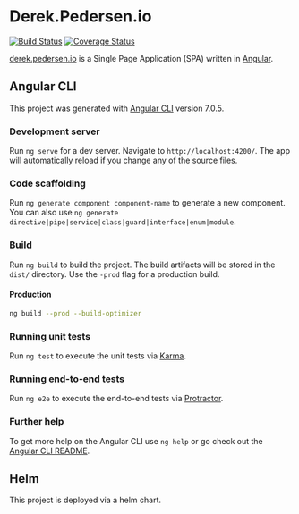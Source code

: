 # Derek.Pedersen.io

[![Build Status](https://jenkins.pedersen.io/buildStatus/icon?job=derekpedersen/derekpedersen-spa-angular/master&style=plastic&.png)](https://jenkins.pedersen.io/job/derekpedersen/job/derekpedersen-spa-angular/job/master/)
[![Coverage Status](https://coveralls.io/repos/github/derekpedersen/derekpedersen-spa-angular/badge.png?branch=master)](https://coveralls.io/github/derekpedersen/derekpedersen-spa-angular)

[derek.pedersen.io](https://derek.pedersen.io) is a Single Page Application (SPA) written in [Angular](https://angular.io).

## Angular CLI

This project was generated with [Angular CLI](https://github.com/angular/angular-cli) version 7.0.5.

### Development server

Run `ng serve` for a dev server. Navigate to `http://localhost:4200/`. The app will automatically reload if you change any of the source files.

### Code scaffolding

Run `ng generate component component-name` to generate a new component. You can also use `ng generate directive|pipe|service|class|guard|interface|enum|module`.

### Build

Run `ng build` to build the project. The build artifacts will be stored in the `dist/` directory. Use the `-prod` flag for a production build.

#### Production

```bash
ng build --prod --build-optimizer
```

### Running unit tests

Run `ng test` to execute the unit tests via [Karma](https://karma-runner.github.io).

### Running end-to-end tests

Run `ng e2e` to execute the end-to-end tests via [Protractor](http://www.protractortest.org/).

### Further help

To get more help on the Angular CLI use `ng help` or go check out the [Angular CLI README](https://github.com/angular/angular-cli/blob/master/README.md).

## Helm

This project is deployed via a helm chart.